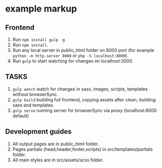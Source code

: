 # example markup

## Frontend

1. Run `npm install gulp -g`
2. Run `npm install`.
3. Run any local server in public_html folder on 8000 port (for example `python -m http.server 8000` or `php -S localhost:8000`).
4. Run `gulp` to start watching for changes on localhost:3000.

## TASKS

1. `gulp watch` watch for changes in sass, images, scripts, templates without browserSync.
2. `gulp build` building full frontend, copying assets after clean, building sass and templates.
3. `gulp serve` running server for browserSync via proxy (localhost:8000 default)


## Development guides

1. All output pages are in public_html folder.
2. Pages partials (head,header,footer,scripts) in src/templates/partials folder.
3. All main styles are in src/assets/scss folder.
